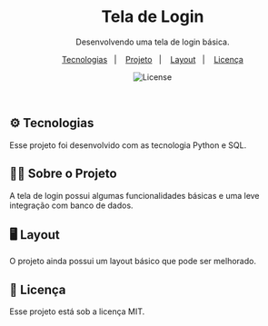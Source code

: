 <h1 align="center"> Tela de Login </h1>

<p align="center">
Desenvolvendo uma tela de login básica. <br/>

</p>

<p align="center">
  <a href="#-tecnologias">Tecnologias</a>&nbsp;&nbsp;&nbsp;|&nbsp;&nbsp;&nbsp;
  <a href="#-projeto">Projeto</a>&nbsp;&nbsp;&nbsp;|&nbsp;&nbsp;&nbsp;
  <a href="#-layout">Layout</a>&nbsp;&nbsp;&nbsp;|&nbsp;&nbsp;&nbsp;
  <a href="#memo-licença">Licença</a>
</p>

<p align="center">
  <img alt="License" src="https://img.shields.io/static/v1?label=license&message=MIT&color=49AA26&labelColor=000000">
</p>

<br>


## ⚙ Tecnologias

Esse projeto foi desenvolvido com as tecnologia Python e SQL.

## 👩‍💻 Sobre o Projeto

A tela de login possui algumas funcionalidades básicas e uma leve integração com banco de dados.


## 🖥 Layout

O projeto ainda possui um layout básico que pode ser melhorado.

## :memo: Licença

Esse projeto está sob a licença MIT.
